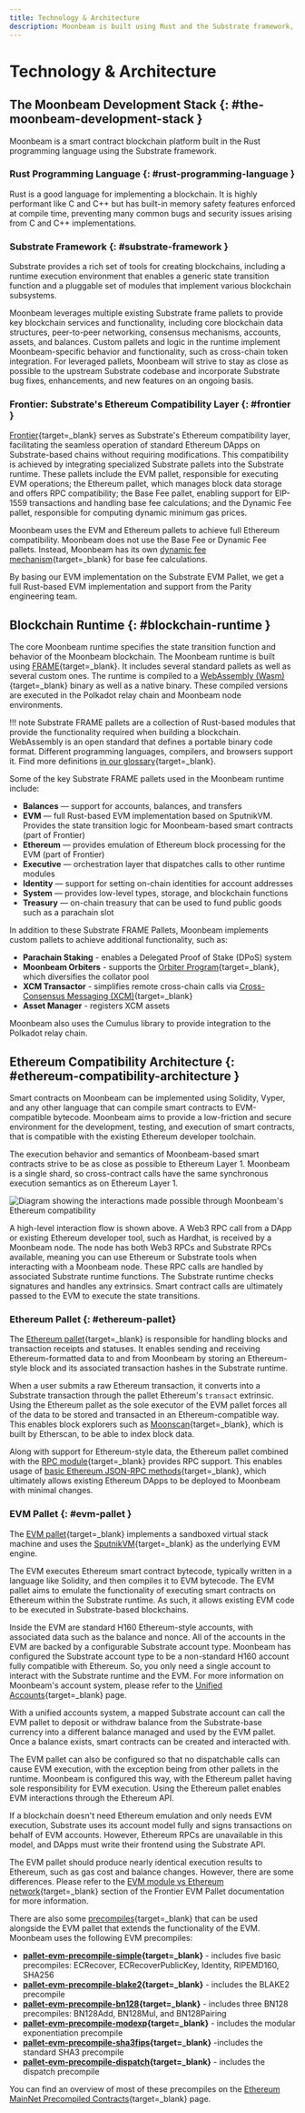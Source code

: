 ```yaml
---
title: Technology & Architecture
description: Moonbeam is built using Rust and the Substrate framework, enabling rich tools for implementation but also allowing for specialization and optimization.
---
```


# Technology & Architecture

## The Moonbeam Development Stack {: #the-moonbeam-development-stack }

Moonbeam is a smart contract blockchain platform built in the Rust programming language using the Substrate framework.

### Rust Programming Language {: #rust-programming-language }

Rust is a good language for implementing a blockchain. It is highly performant like C and C++ but has built-in memory safety features enforced at compile time, preventing many common bugs and security issues arising from C and C++ implementations.

### Substrate Framework {: #substrate-framework }

Substrate provides a rich set of tools for creating blockchains, including a runtime execution environment that enables a generic state transition function and a pluggable set of modules that implement various blockchain subsystems.

Moonbeam leverages multiple existing Substrate frame pallets to provide key blockchain services and functionality, including core blockchain data structures, peer-to-peer networking, consensus mechanisms, accounts, assets, and balances. Custom pallets and logic in the runtime implement Moonbeam-specific behavior and functionality, such as cross-chain token integration. For leveraged pallets, Moonbeam will strive to stay as close as possible to the upstream Substrate codebase and incorporate Substrate bug fixes, enhancements, and new features on an ongoing basis.

### Frontier: Substrate's Ethereum Compatibility Layer {: #frontier }

[Frontier](https://polkadot-evm.github.io/frontier/){target=\_blank} serves as Substrate's Ethereum compatibility layer, facilitating the seamless operation of standard Ethereum DApps on Substrate-based chains without requiring modifications. This compatibility is achieved by integrating specialized Substrate pallets into the Substrate runtime. These pallets include the EVM pallet, responsible for executing EVM operations; the Ethereum pallet, which manages block data storage and offers RPC compatibility; the Base Fee pallet, enabling support for EIP-1559 transactions and handling base fee calculations; and the Dynamic Fee pallet, responsible for computing dynamic minimum gas prices.

Moonbeam uses the EVM and Ethereum pallets to achieve full Ethereum compatibility. Moonbeam does not use the Base Fee or Dynamic Fee pallets. Instead, Moonbeam has its own [dynamic fee mechanism](https://forum.moonbeam.foundation/t/proposal-status-idea-dynamic-fee-mechanism-for-moonbeam-and-moonriver/241){target=\_blank} for base fee calculations.

By basing our EVM implementation on the Substrate EVM Pallet, we get a full Rust-based EVM implementation and support from the Parity engineering team.

## Blockchain Runtime {: #blockchain-runtime }

The core Moonbeam runtime specifies the state transition function and behavior of the Moonbeam blockchain. The Moonbeam runtime is built using [FRAME](/learn/platform/glossary/#substrate-frame-pallets){target=\_blank}. It includes several standard pallets as well as several custom ones. The runtime is compiled to a [WebAssembly (Wasm)](/learn/platform/glossary/#webassemblywasm){target=\_blank} binary as well as a native binary. These compiled versions are executed in the Polkadot relay chain and Moonbeam node environments.

!!! note
    Substrate FRAME pallets are a collection of Rust-based modules that provide the functionality required when building a blockchain. WebAssembly is an open standard that defines a portable binary code format. Different programming languages, compilers, and browsers support it. Find more definitions [in our glossary](/learn/platform/glossary/){target=\_blank}.

Some of the key Substrate FRAME pallets used in the Moonbeam runtime include:

 - **Balances** — support for accounts, balances, and transfers
 - **EVM** — full Rust-based EVM implementation based on SputnikVM. Provides the state transition logic for Moonbeam-based smart contracts (part of Frontier)
 - **Ethereum** — provides emulation of Ethereum block processing for the EVM (part of Frontier)
 - **Executive** — orchestration layer that dispatches calls to other runtime modules
 - **Identity** — support for setting on-chain identities for account addresses
 - **System** — provides low-level types, storage, and blockchain functions
 - **Treasury** — on-chain treasury that can be used to fund public goods such as a parachain slot

In addition to these Substrate FRAME Pallets, Moonbeam implements custom pallets to achieve additional functionality, such as:

- **Parachain Staking** - enables a Delegated Proof of Stake (DPoS) system
- **Moonbeam Orbiters** - supports the [Orbiter Program](/node-operators/networks/collators/orbiter){target=\_blank}, which diversifies the collator pool
- **XCM Transactor** - simplifies remote cross-chain calls via [Cross-Consensus Messaging (XCM)](/builders/interoperability/xcm/overview){target=\_blank}
- **Asset Manager** - registers XCM assets

Moonbeam also uses the Cumulus library to provide integration to the Polkadot relay chain.

## Ethereum Compatibility Architecture {: #ethereum-compatibility-architecture }

Smart contracts on Moonbeam can be implemented using Solidity, Vyper, and any other language that can compile smart contracts to EVM-compatible bytecode. Moonbeam aims to provide a low-friction and secure environment for the development, testing, and execution of smart contracts, that is compatible with the existing Ethereum developer toolchain.

The execution behavior and semantics of Moonbeam-based smart contracts strive to be as close as possible to Ethereum Layer 1. Moonbeam is a single shard, so cross-contract calls have the same synchronous execution semantics as on Ethereum Layer 1.

![Diagram showing the interactions made possible through Moonbeam's Ethereum compatibility](/images/learn/platform/technology-diagram.webp)

A high-level interaction flow is shown above. A Web3 RPC call from a DApp or existing Ethereum developer tool, such as Hardhat, is received by a Moonbeam node. The node has both Web3 RPCs and Substrate RPCs available, meaning you can use Ethereum or Substrate tools when interacting with a Moonbeam node. These RPC calls are handled by associated Substrate runtime functions. The Substrate runtime checks signatures and handles any extrinsics. Smart contract calls are ultimately passed to the EVM to execute the state transitions.

### Ethereum Pallet {: #ethereum-pallet}

The [Ethereum pallet](https://polkadot-evm.github.io/frontier/frame/ethereum.html){target=\_blank} is responsible for handling blocks and transaction receipts and statuses. It enables sending and receiving Ethereum-formatted data to and from Moonbeam by storing an Ethereum-style block and its associated transaction hashes in the Substrate runtime.

When a user submits a raw Ethereum transaction, it converts into a Substrate transaction through the pallet Ethereum's `transact` extrinsic. Using the Ethereum pallet as the sole executor of the EVM pallet forces all of the data to be stored and transacted in an Ethereum-compatible way. This enables block explorers such as [Moonscan](/builders/get-started/explorers#moonscan){target=\_blank}, which is built by Etherscan, to be able to index block data.

Along with support for Ethereum-style data, the Ethereum pallet combined with the [RPC module](https://github.com/polkadot-evm/frontier/tree/master/client/rpc){target=\_blank} provides RPC support. This enables usage of [basic Ethereum JSON-RPC methods](/builders/pallets-precompiles/eth-rpc#basic-ethereum-json-rpc-methods){target=\_blank}, which ultimately allows existing Ethereum DApps to be deployed to Moonbeam with minimal changes.

### EVM Pallet {: #evm-pallet }

The [EVM pallet](https://polkadot-evm.github.io/frontier/frame/ethereum.html){target=\_blank} implements a sandboxed virtual stack machine and uses the [SputnikVM](https://github.com/rust-blockchain/evm){target=\_blank} as the underlying EVM engine.

The EVM executes Ethereum smart contract bytecode, typically written in a language like Solidity, and then compiles it to EVM bytecode. The EVM pallet aims to emulate the functionality of executing smart contracts on Ethereum within the Substrate runtime. As such, it allows existing EVM code to be executed in Substrate-based blockchains.

Inside the EVM are standard H160 Ethereum-style accounts, with associated data such as the balance and nonce. All of the accounts in the EVM are backed by a configurable Substrate account type. Moonbeam has configured the Substrate account type to be a non-standard H160 account fully compatible with Ethereum. So, you only need a single account to interact with the Substrate runtime and the EVM. For more information on Moonbeam's account system, please refer to the [Unified Accounts](/learn/core-concepts/unified-accounts/){target=\_blank} page.

With a unified accounts system, a mapped Substrate account can call the EVM pallet to deposit or withdraw balance from the Substrate-base currency into a different balance managed and used by the EVM pallet. Once a balance exists, smart contracts can be created and interacted with.

The EVM pallet can also be configured so that no dispatchable calls can cause EVM execution, with the exception being from other pallets in the runtime. Moonbeam is configured this way, with the Ethereum pallet having sole responsibility for EVM execution. Using the Ethereum pallet enables EVM interactions through the Ethereum API.

If a blockchain doesn't need Ethereum emulation and only needs EVM execution, Substrate uses its account model fully and signs transactions on behalf of EVM accounts. However, Ethereum RPCs are unavailable in this model, and DApps must write their frontend using the Substrate API.

The EVM pallet should produce nearly identical execution results to Ethereum, such as gas cost and balance changes. However, there are some differences. Please refer to the [EVM module vs Ethereum network](https://polkadot-evm.github.io/frontier/frame/evm.html#evm-module-vs-ethereum-network){target=\_blank} section of the Frontier EVM Pallet documentation for more information.

There are also some [precompiles](https://github.com/polkadot-evm/frontier/tree/4c05c2b09e71336d6b11207e6d12e486b4d2705c#evm-pallet-precompiles){target=\_blank} that can be used alongside the EVM pallet that extends the functionality of the EVM. Moonbeam uses the following EVM precompiles:

- **[pallet-evm-precompile-simple](https://polkadot-evm.github.io/frontier/rustdocs/pallet_evm_precompile_simple/){target=\_blank}** - includes five basic precompiles: ECRecover, ECRecoverPublicKey, Identity, RIPEMD160, SHA256
- **[pallet-evm-precompile-blake2](https://polkadot-evm.github.io/frontier/rustdocs/pallet_evm_precompile_blake2/struct.Blake2F.html){target=\_blank}** - includes the BLAKE2 precompile
- **[pallet-evm-precompile-bn128](https://polkadot-evm.github.io/frontier/rustdocs/pallet_evm_precompile_bn128/index.html){target=\_blank}** - includes three BN128 precompiles: BN128Add, BN128Mul, and BN128Pairing
- **[pallet-evm-precompile-modexp](https://polkadot-evm.github.io/frontier/rustdocs/pallet_evm_precompile_modexp/struct.Modexp.html){target=\_blank}** - includes the modular exponentiation precompile
- **[pallet-evm-precompile-sha3fips](https://polkadot-evm.github.io/frontier/rustdocs/pallet_evm_precompile_sha3fips/struct.Sha3FIPS256.html){target=\_blank}** -includes the standard SHA3 precompile
- **[pallet-evm-precompile-dispatch](https://polkadot-evm.github.io/frontier/rustdocs/pallet_evm_precompile_dispatch/struct.Dispatch.html){target=\_blank}** - includes the dispatch precompile

You can find an overview of most of these precompiles on the [Ethereum MainNet Precompiled Contracts](/builders/pallets-precompiles/precompiles/eth-mainnet){target=\_blank} page.
